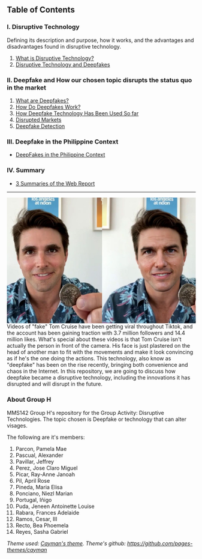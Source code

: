 ## Table of Contents

### I. Disruptive Technology

Defining its description and purpose, how it works, and the advantages and disadvantages found in disruptive technology.

1. [What is Disruptive Technology?](what_is_disruptive_technology.md)
2. [Disruptive Technology and Deepfakes](article_3.md)

### II. Deepfake and How our chosen topic disrupts the status quo in the market

1. [What are Deepfakes?](deepfakes.md)
2. [How Do Deepfakes Work?](article4.md)
3. [How Deepfake Technology Has Been Used So far](article.md)
4. [Disrupted Markets](article1.md)
5. [Deepfake Detection](deepfake_detection.md)

### III. Deepfake in the Philippine Context

- [DeepFakes in the Philippine Context](Philippine_context.md)

### IV. Summary

- [3 Summaries of the Web Report](Compile_Contributions.md)

---


<img class="img1" src="tom_cruise_deepfake_before_after.jpg" style="float:right;">
<p class="text-justify"><!-- text goes here --></p>
Videos of "fake" Tom Cruise have been getting viral throughout Tiktok, and the account has been gaining traction with  3.7 million followers and 14.4 million likes. What's special about these videos is that Tom Cruise isn't actually the person in front of the camera. His face is just plastered on the head of another man to fit with the movements and make it look convincing as if he's the one doing the actions. This technology, also know as "deepfake" has been on the rise recently, bringing both convenience and chaos in the Internet. In this repository, we are going to discuss how deepfake became a disruptive technology, including the innovations it has disrupted and will disrupt in the future.

### About Group H

MMS142 Group H's repository for the Group Activity: Disruptive Technologies.
The topic chosen is Deepfake or technology that can alter visages.

The following are it's members:

1. Parcon, Pamela Mae
2.  Pascual, Alexander
3. Pavillar, Jeffrey
4. Perez, Jose Claro Miguel
5. Picar, Ray-Anne Janoah
6. Pil, April Rose
7. Pineda, Maria Elisa
8. Ponciano, Niezl Marian
9. Portugal, Iñigo
10. Puda, Jeneen Antoinette Louise
11. Rabara, Frances Adelaide
12. Ramos, Cesar, III
13. Recto, Bea Phoemela
14. Reyes, Sasha Gabriel

_Theme used: [Cayman's theme](https://pages-themes.github.io/cayman/). Theme's github: https://github.com/pages-themes/cayman_
